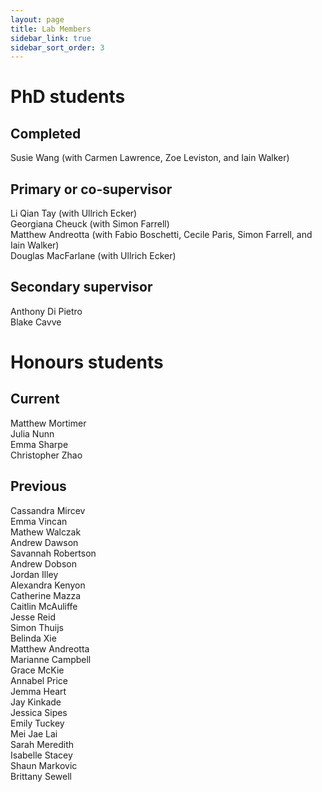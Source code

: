```yaml
---
layout: page
title: Lab Members
sidebar_link: true
sidebar_sort_order: 3
---
```


<!-- Global site tag (gtag.js) - Google Analytics -->
<script async src="https://www.googletagmanager.com/gtag/js?id=UA-127807240-1"></script>
<script>
  window.dataLayer = window.dataLayer || [];
  function gtag(){dataLayer.push(arguments);}
  gtag('js', new Date());

  gtag('config', 'UA-127807240-1');
</script>

# PhD students

## Completed
Susie Wang (with Carmen Lawrence, Zoe Leviston, and Iain Walker) <br>

## Primary or co-supervisor
Li Qian Tay (with Ullrich Ecker) <br>
Georgiana Cheuck (with Simon Farrell) <br>
Matthew Andreotta (with Fabio Boschetti, Cecile Paris, Simon Farrell, and Iain Walker) <br>
Douglas MacFarlane (with Ullrich Ecker)

## Secondary supervisor
Anthony Di Pietro <br>
Blake Cavve 

# Honours students

## Current
Matthew Mortimer <br>
Julia Nunn <br>
Emma Sharpe <br>
Christopher Zhao <br>

## Previous
Cassandra Mircev <br>
Emma Vincan <br>
Mathew Walczak <br>
Andrew Dawson <br>
Savannah Robertson <br>
Andrew Dobson <br>
Jordan Illey <br>
Alexandra Kenyon <br>
Catherine Mazza <br>
Caitlin McAuliffe <br>
Jesse Reid <br>
Simon Thuijs <br>
Belinda Xie <br>
Matthew Andreotta <br>
Marianne Campbell <br>
Grace McKie <br>
Annabel Price <br>
Jemma Heart <br>
Jay Kinkade <br>
Jessica Sipes <br>
Emily Tuckey <br>
Mei Jae Lai <br>
Sarah Meredith <br>
Isabelle Stacey <br>
Shaun Markovic <br>
Brittany Sewell <br>